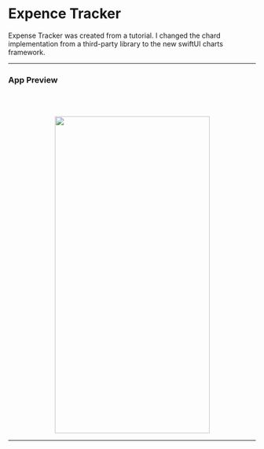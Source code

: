 # Expence Tracker

Expense Tracker was created from a tutorial. I changed the chard implementation from a third-party library to the new swiftUI charts framework.
<br>

 ----------------------------------------------
 
### App Preview

<br>
<br>

<p align="center">
<img src="https://github.com/kadm91/assets/blob/main/ExpenseTracker.gif"  width="315" height="645" /> 
</p>

 ----------------------------------------------
